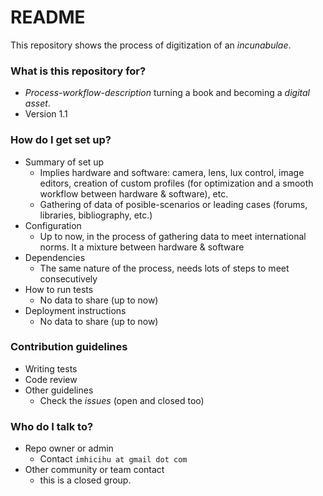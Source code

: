 # README #

This repository shows the process of digitization of an _incunabulae_.

### What is this repository for? ###

* _Process-workflow-description_ turning a book and becoming a _digital asset_. 
* Version 1.1

### How do I get set up? ###

* Summary of set up
    * Implies hardware and software: camera, lens, lux control, image editors, creation of custom profiles (for optimization and a smooth workflow between hardware & software), etc.
    * Gathering of data of posible-scenarios or leading cases (forums, libraries, bibliography, etc.)
* Configuration
    * Up to now, in the process of gathering data to meet international norms. It a mixture between hardware & software
* Dependencies
    * The same nature of the process, needs lots of steps to meet consecutively
* How to run tests
    * No data to share (up to now)
* Deployment instructions
    * No data to share (up to now)

### Contribution guidelines ###

* Writing tests
* Code review
* Other guidelines
     * Check the _issues_ (open and closed too)

### Who do I talk to? ###

* Repo owner or admin
     * Contact `imhicihu at gmail dot com`
* Other community or team contact
     * this is a closed group.